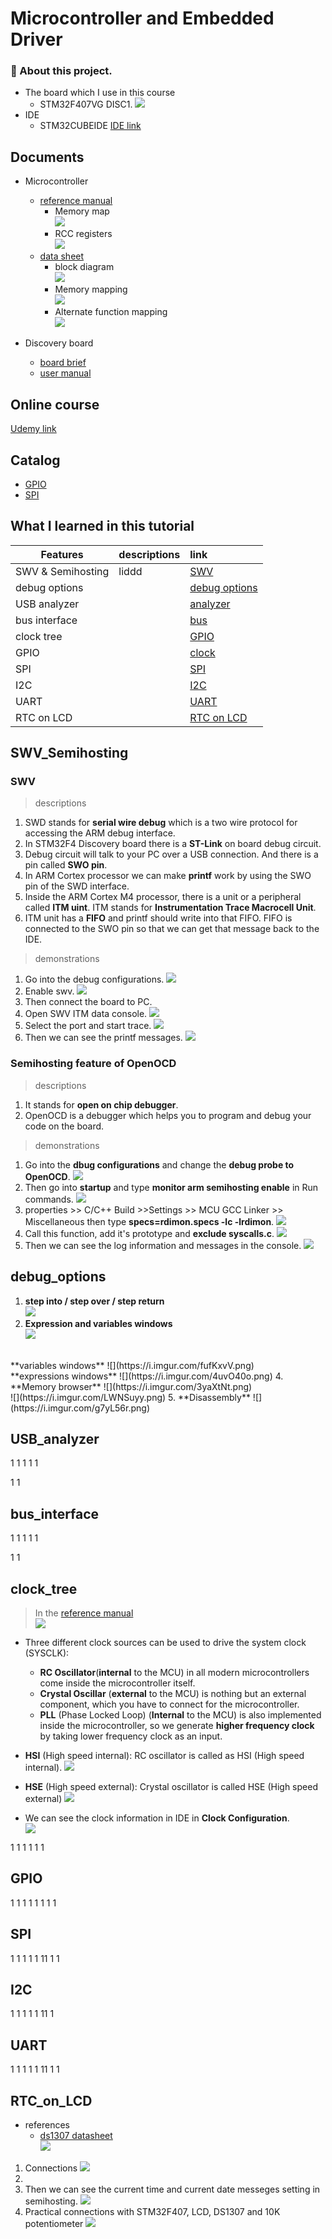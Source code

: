 Microcontroller and Embedded Driver 
===========================

### :memo: About this project.
- The board which I use in this course
    * STM32F407VG DISC1.
![](https://i.imgur.com/hykQJ26.png)
- IDE
    * STM32CUBEIDE
    [IDE link](https://www.st.com/en/development-tools/stm32cubeide.html) 
## Documents 
- Microcontroller
    * [reference manual](https://www.st.com/resource/en/reference_manual/dm00031020-stm32f405-415-stm32f407-417-stm32f427-437-and-stm32f429-439-advanced-arm-based-32-bit-mcus-stmicroelectronics.pdf)  
        * Memory map  
        ![](https://i.imgur.com/kHr8ysH.png)  
        * RCC registers  
        ![](https://i.imgur.com/ucI09eJ.png)  
    * [data sheet](https://www.st.com/resource/en/datasheet/dm00037051.pdf) 
        * block diagram  
        ![](https://i.imgur.com/YoE4rib.png)  
        * Memory mapping  
        ![](https://i.imgur.com/AUvGqyi.png)  
        * Alternate function mapping  
        ![](https://i.imgur.com/BatF41p.png)  

- Discovery board
    * [board brief](https://www.st.com/resource/en/data_brief/stm32f4discovery.pdf)
    * [user manual](https://www.st.com/resource/en/user_manual/dm00039084-discovery-kit-with-stm32f407vg-mcu-stmicroelectronics.pdf)
## Online course
[Udemy link](https://www.udemy.com/course/mastering-microcontroller-with-peripheral-driver-development/)

## Catalog
* [GPIO](#GPIO)
* [SPI](#SPI)

## What I learned in this tutorial
| Features          | descriptions            | link                  |
| ----------------- |:----------------------- |:----------------------|
| SWV & Semihosting | liddd                   |[SWV](#SWV_Semihosting)         |
| debug options     |                         |[debug options](#debug_options) |
| USB analyzer      |                         |[analyzer](#USB_analyzer)       |
| bus interface     |                         |[bus](#bus_interface)           |
| clock tree        |                         |[GPIO](#GPIO)                   |
| GPIO              |                         |[clock](#clock_tree)            |
| SPI               |                         |[SPI](#SPI)                     |
| I2C               |                         |[I2C](#I2C)                     |
| UART              |                         |[UART](#UART)                   |
| RTC on LCD        |                         |[RTC on LCD](#RTC_on_LCD)       |

## SWV_Semihosting
### SWV
> descriptions
1. SWD stands for **serial wire debug** which is a two wire protocol for accessing the ARM debug interface.
2. In STM32F4 Discovery board there is a **ST-Link** on board debug circuit.
3. Debug circuit will talk to your PC over a USB connection. And there is a pin called **SWO pin**.
4. In ARM Cortex processor we can make **printf** work by using the SWO pin of the SWD interface.
5. Inside the ARM Cortex M4 processor, there is a unit or a peripheral called **ITM uint**. ITM stands for **Instrumentation Trace Macrocell Unit**.
6. ITM unit has a **FIFO** and printf should write into that FIFO. FIFO is connected to the SWO pin so that we can get that message back to the IDE.
>  demonstrations
1. Go into the debug configurations.
![](https://i.imgur.com/AmA6xZK.png)
2. Enable swv.
![](https://i.imgur.com/fcrOOAI.png)
3. Then connect the board to PC.
4. Open SWV ITM data console.
![](https://i.imgur.com/aYggjmR.png)
5. Select the port and start trace.
![](https://i.imgur.com/zVKvtuU.png)
6. Then we can see the printf messages.
![](https://i.imgur.com/qO7S7JI.png)





### Semihosting feature of OpenOCD
> descriptions
1. It stands for **open on chip debugger**.
2. OpenOCD is a debugger which helps you to program and debug your code on the board.
>  demonstrations
1. Go into the **dbug configurations** and change the **debug probe to OpenOCD**.
![](https://i.imgur.com/sVskLPS.png)
2. Then go into **startup** and type **monitor arm semihosting enable** in Run commands.
![](https://i.imgur.com/ZHMFesK.png)
3. properties >> C/C++ Build >>Settings >> MCU GCC Linker >> Miscellaneous then type **specs=rdimon.specs -lc -lrdimon**.
![](https://i.imgur.com/HtP7DqN.png)
4. Call this function, add it's prototype and **exclude syscalls.c**.
![](https://i.imgur.com/P6vdNUH.png)
6. Then we can see the log information and messages in the console.
 ![](https://i.imgur.com/dHvTqcd.png)

## debug_options
1. **step into / step over / step return**  
![](https://i.imgur.com/xRxf8aK.png)  
2. **Expression and variables windows**  
![](https://i.imgur.com/rn9TTKB.png)  
<br> 
**variables windows**  
![](https://i.imgur.com/fufKxvV.png)  
<br>
**expressions windows**  
![](https://i.imgur.com/4uvO40o.png)  
4. **Memory browser**  
![](https://i.imgur.com/3yaXtNt.png)  
<br>
![](https://i.imgur.com/LWNSuyy.png)  
5. **Disassembly**  
![](https://i.imgur.com/g7yL56r.png)  


## USB_analyzer
1 
1
1
1
1

1
1
## bus_interface 
1 
1
1
1
1

1
1
## clock_tree 

> In the [reference manual](https://www.st.com/resource/en/reference_manual/dm00031020-stm32f405-415-stm32f407-417-stm32f427-437-and-stm32f429-439-advanced-arm-based-32-bit-mcus-stmicroelectronics.pdf)  
![](https://i.imgur.com/DBOEi40.png)

* Three different clock sources can be used to drive the system clock (SYSCLK):
    * **RC Oscillator**(**internal** to the MCU) in all modern microcontrollers come inside the microcontroller itself.
    * **Crystal Oscillar** (**external** to the MCU) is nothing but an external component, which you have to connect for the microcontroller.
    * **PLL** (Phase Locked Loop) (**Internal** to the MCU) is also implemented inside the microcontroller, so we generate **higher frequency clock** by taking lower frequency clock as an input.

* **HSI** (High speed internal): RC oscillator is called as HSI (High speed internal).
![](https://i.imgur.com/fBGldGW.png)


* **HSE** (High speed external): Crystal oscillator is called HSE (High speed external)
![](https://i.imgur.com/bXIR6dP.png)


* We can see the clock information in IDE in **Clock Configuration**.  
![](https://i.imgur.com/AHcRn5k.png)

1
1
1
1
1
1

## GPIO
1
1
1
1
1
1
1
1

## SPI
1
1
1
1
1
11
1
1
## I2C
1
1
1
1
1
11
1
## UART
1
1
1
1
1
11
1
1
## RTC_on_LCD 
* references
    * [ds1307 datasheet](https://datasheets.maximintegrated.com/en/ds/DS1307.pdf)  
    ![](https://i.imgur.com/p9OJJlg.png)  

1. Connections
![](https://i.imgur.com/MJTt0ob.jpg)  
2. 
5. Then we can see the current time and current date messeges setting in semihosting. 
![](https://i.imgur.com/wcXIygV.png)  
6. Practical connections with STM32F407, LCD, DS1307 and 10K potentiometer
![](https://i.imgur.com/R0wCf6T.jpg)

